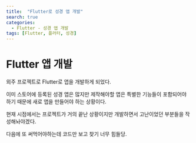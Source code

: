 ```yaml
---
title:  "Flutter로 성경 앱 개발"
search: true
categories: 
  - Flutter - 성경 앱 개발
tags: [Flutter, 플러터, 성경]
---
```


# Flutter 앱 개발
외주 프로젝트로 Flutter로 앱을 개발하게 되었다.

이미 스토어에 등록된 성경 앱은 많지만 제작해야할 앱은 특별한 기능들이 포함되어야 하기 때문에 새로 앱을 만들어야 하는 상황이다.

현재 시점에서는 프로젝트가 거의 끝난 상황이지만 개발하면서 고난이었던 부분들을 작성해놔야겠다.

다음에 또 써먹어야하는데 코드만 보고 찾기 너무 힘들당.